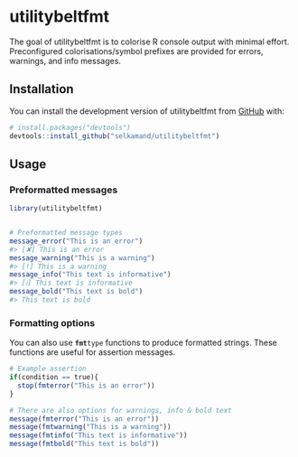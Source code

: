 
<!-- README.md is generated from README.Rmd. Please edit that file -->

# utilitybeltfmt

<!-- badges: start -->
<!-- badges: end -->

The goal of utilitybeltfmt is to colorise R console output with minimal
effort. Preconfigured colorisations/symbol prefixes are provided for
errors, warnings, and info messages.

## Installation

You can install the development version of utilitybeltfmt from
[GitHub](https://github.com/selkamand/utilitybeltfmt) with:

``` r
# install.packages("devtools")
devtools::install_github("selkamand/utilitybeltfmt")
```

## Usage

### Preformatted messages

``` r
library(utilitybeltfmt)


# Preformatted message types
message_error("This is an error")
#> [✘] This is an error
message_warning("This is a warning")
#> [!] This is a warning
message_info("This text is informative")
#> [ℹ] This text is informative
message_bold("This text is bold")
#> This text is bold
```

### Formatting options

You can also use **`fmt`**`type` functions to produce formatted strings.
These functions are useful for assertion messages.

``` r
# Example assertion
if(condition == true){
  stop(fmterror("This is an error"))
}

# There are also options for warnings, info & bold text
message(fmterror("This is an error"))
message(fmtwarning("This is a warning"))
message(fmtinfo("This text is informative"))
message(fmtbold("This text is bold"))
```
